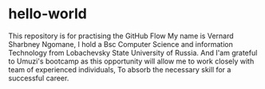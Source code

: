 # hello-world
This repository is for practising the GitHub Flow
My name is Vernard Sharbney Ngomane, I hold a Bsc Computer Science and information Technology from Lobachevsky State University of Russia.
And I'am grateful to Umuzi's bootcamp as this opportunity will allow me to work closely with team of experienced individuals,
To absorb the necessary skill for a successful career.
